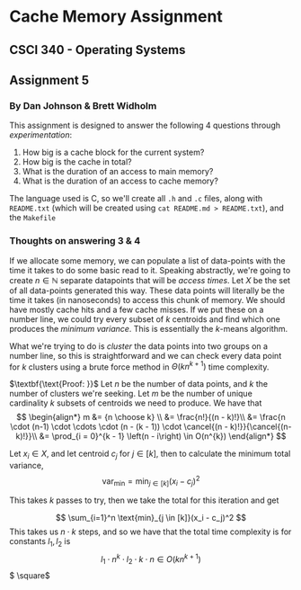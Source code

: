 # Cache Memory Assignment
## CSCI 340 - Operating Systems
## Assignment 5
### By Dan Johnson & Brett Widholm

This assignment is designed to answer the following 4 questions through _experimentation_:

1. How big is a cache block for the current system?
2. How big is the cache in total?
3. What is the duration of an access to main memory?
4. What is the duration of an access to cache memory?

The language used is C, so we'll create all `.h` and `.c` files, along with `README.txt` (which will be created using `cat README.md > README.txt`), and the `Makefile`


### Thoughts on answering 3 & 4

If we allocate some memory, we can populate a list of data-points with the time it takes to do some basic read to it.  Speaking abstractly, we're going to create $n \in \mathbb{N}$ separate datapoints that will be _access times_.  Let $X$ be the set of all data-points generated this way.  These data points will literally be the time it takes (in nanoseconds) to access this chunk of memory.  We should have mostly cache hits and a few cache misses.  If we put these on a number line, we could try every subset of $k$ centroids and find which one produces the _minimum variance_.  This is essentially the $k$-means algorithm. 

What we're trying to do is _cluster_ the data points into two groups on a number line, so this is straightforward and we can check every data point for $k$ clusters using a brute force method in $\Theta(kn^{k+1})$ time complexity.

$\textbf{\text{Proof: }}$ Let $n$ be the number of data points, and $k$ the number of clusters we're seeking.  Let $m$ be the number of unique cardinality $k$ subsets of centroids we need to produce.  We have that
$$
\begin{align*}
    m &= {n \choose k} \\
    &= \frac{n!}{(n - k)!}\\
    &= \frac{n \cdot (n-1) \cdot \cdots \cdot (n - (k - 1)) \cdot \cancel{(n - k)!}}{\cancel{(n-k)!}}\\
    &= \prod_{i = 0}^{k - 1} \left(n - i\right) \in O(n^{k})
\end{align*}
$$

Let $x_i \in X$, and let centroid $c_j$ for $j \in [k]$, then to calculate the minimum total variance, 
$$
    \text{var}_{\text{min}} = \text{min}_{j\in[k]}(x_i - c_j)^2
$$

This takes $k$ passes to try, then we take the total for this iteration and get

$$
    \sum_{i=1}^n \text{min}_{j \in [k]}(x_i - c_j)^2
$$
This takes us $n \cdot k$ steps, and so we have that the total time complexity is for constants $l_1, l_2$ is 
$$
    l_1 \cdot  n^k \cdot l_2 \cdot k \cdot n \in O(kn^{k+1})
$$$ \square$
